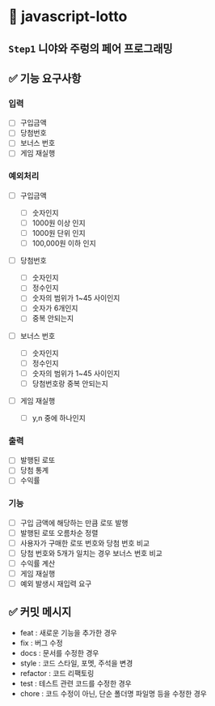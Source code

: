 # 🎱 javascript-lotto

## `Step1` 니야와 주렁의 페어 프로그래밍

## ✅ 기능 요구사항

### 입력

- [ ] 구입금액
- [ ] 당첨번호
- [ ] 보너스 번호
- [ ] 게임 재실행

### 예외처리

- [ ] 구입금액

  - [ ] 숫자인지
  - [ ] 1000원 이상 인지
  - [ ] 1000원 단위 인지
  - [ ] 100,000원 이하 인지

- [ ] 당첨번호

  - [ ] 숫자인지
  - [ ] 정수인지
  - [ ] 숫자의 범위가 1~45 사이인지
  - [ ] 숫자가 6개인지
  - [ ] 중복 안되는지

- [ ] 보너스 번호

  - [ ] 숫자인지
  - [ ] 정수인지
  - [ ] 숫자의 범위가 1~45 사이인지
  - [ ] 당첨번호랑 중복 안되는지

- [ ] 게임 재실행

  - [ ] y,n 중에 하나인지

### 출력

- [ ] 발행된 로또
- [ ] 당첨 통계
- [ ] 수익률

### 기능

- [ ] 구입 금액에 해당하는 만큼 로또 발행
- [ ] 발행된 로또 오름차순 정렬
- [ ] 사용자가 구매한 로또 번호와 당첨 번호 비교
- [ ] 당첨 번호와 5개가 일치는 경우 보너스 번호 비교
- [ ] 수익률 계산
- [ ] 게임 재실행
- [ ] 예외 발생시 재입력 요구

## ✅ 커밋 메시지

- feat : 새로운 기능을 추가한 경우
- fix : 버그 수정
- docs : 문서를 수정한 경우
- style : 코드 스타일, 포멧, 주석을 변경
- refactor : 코드 리팩토링
- test : 테스트 관련 코드를 수정한 경우
- chore : 코드 수정이 아닌, 단순 폴더명 파일명 등을 수정한 경우
